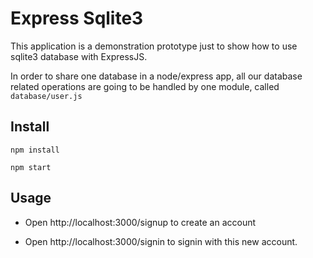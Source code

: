 # Express Sqlite3

This application is a demonstration prototype just to show how to use sqlite3 database with ExpressJS.

In order to share one database in a node/express app, all our database related operations are going to be handled by one module, called ``database/user.js``


## Install

```
npm install
```

```
npm start
```

## Usage

- Open http://localhost:3000/signup to create an account

- Open http://localhost:3000/signin to signin with this new account.